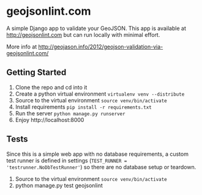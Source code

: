 # geojsonlint.com

A simple Django app to validate your GeoJSON. This app is available at http://geojsonlint.com but can run locally with minimal effort.

More info at http://geojason.info/2012/geojson-validation-via-geojsonlint.com/

## Getting Started

1. Clone the repo and cd into it
2. Create a python virtual environment `virtualenv venv --distribute`
3. Source to the virtual environment `source venv/bin/activate`
4. Install requirements `pip install -r requirements.txt`
5. Run the server `python manage.py runserver`
6. Enjoy http://localhost:8000

## Tests

Since this is a simple web app with no database requirements, a custom test runner is defined in settings (`TEST_RUNNER = 'testrunner.NoDbTestRunner'`) so there are no database setup or teardown.

1. Source to the virtual environment `source venv/bin/activate`
2. python manage.py test geojsonlint

